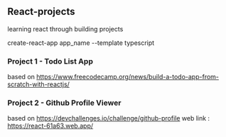 ## React-projects
learning react through building projects

create-react-app app_name --template typescript

### Project 1 - Todo List App
based on https://www.freecodecamp.org/news/build-a-todo-app-from-scratch-with-reactjs/

### Project 2 - Github Profile Viewer
based on https://devchallenges.io/challenge/github-profile
web link : https://react-61a63.web.app/
